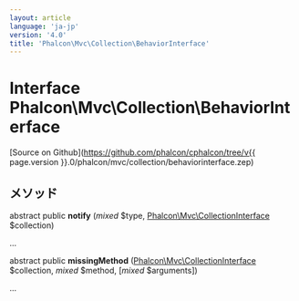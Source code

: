 ```yaml
---
layout: article
language: 'ja-jp'
version: '4.0'
title: 'Phalcon\Mvc\Collection\BehaviorInterface'
---
```

# Interface **Phalcon\Mvc\Collection\BehaviorInterface**

[Source on Github](https://github.com/phalcon/cphalcon/tree/v{{ page.version }}.0/phalcon/mvc/collection/behaviorinterface.zep)

## メソッド

abstract public **notify** (*mixed* $type, [Phalcon\Mvc\CollectionInterface](Phalcon_Mvc_CollectionInterface) $collection)

...

abstract public **missingMethod** ([Phalcon\Mvc\CollectionInterface](Phalcon_Mvc_CollectionInterface) $collection, *mixed* $method, [*mixed* $arguments])

...